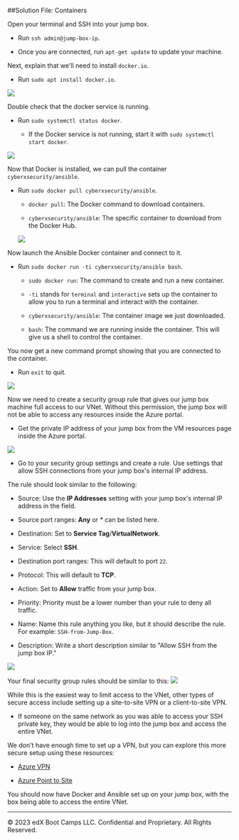##Solution File: Containers

Open your terminal and SSH into your jump box.

- Run `ssh admin@jump-box-ip`.

- Once you are connected, run `apt-get update` to update your machine. 

Next, explain that we'll need to install `docker.io`. 

- Run `sudo apt install docker.io`.

![](../../../Images/Docker_Ansible/Docker_Install.png)

Double check that the docker service is running.

- Run `sudo systemctl status docker`.

  - If the Docker service is not running, start it with `sudo systemctl start docker`. 

![](../../../Images/Docker_Ansible/Docker_Process.png)

Now that Docker is installed, we can pull the container `cyberxsecurity/ansible`.

- Run `sudo docker pull cyberxsecurity/ansible`.

    - `docker pull`: The Docker command to download containers.

    - `cyberxsecurity/ansible`: The specific container to download from the Docker Hub.

   ![](../../../Images/Docker_Ansible/Docker_Pull.png)

Now launch the Ansible Docker container and connect to it.

 - Run `sudo docker run -ti cyberxsecurity/ansible bash`.

    - `sudo docker run`: The command to create and run a new container.

    - `-ti` stands for `terminal` and `interactive` sets up the container to allow you to run a terminal and interact with the container.

    - `cyberxsecurity/ansible`: The container image we just downloaded.

    - `bash`: The command we are running inside the container. This will give us a shell to control the container.

You now get a new command prompt showing that you are connected to the container.

- Run `exit` to quit.

![](../../../Images/Docker_Ansible/Container_Connected.png)

Now we need to create a security group rule that gives our jump box machine full access to our VNet. Without this permission, the jump box will not be able to access any resources inside the Azure portal.

- Get the private IP address of your jump box from the VM resources page inside the Azure portal.

![](../../../Images/Docker_Ansible/VM_IP_Address.png)

- Go to your security group settings and create a rule. Use settings that allow SSH connections from your jump box's internal IP address.

The rule should look similar to the following:

- Source: Use the **IP Addresses** setting with your jump box's internal IP address in the field.

- Source port ranges: **Any** or * can be listed here.

- Destination: Set to **Service Tag**/**VirtualNetwork**.

- Service: Select **SSH**.

- Destination port ranges: This will default to port `22`.

- Protocol: This will default to **TCP**.

- Action: Set to **Allow** traffic from your jump box.

- Priority: Priority must be a lower number than your rule to deny all traffic.

- Name: Name this rule anything you like, but it should describe the rule. For example: `SSH-from-Jump-Box`.

- Description: Write a short description similar to "Allow SSH from the jump box IP."

![](../../../Images/JumpBox_settings1.png)

Your final security group rules should be similar to this:
![](../../../Images/Docker_Ansible/Security_Rules.png)

While this is the easiest way to limit access to the VNet, other types of secure access include setting up a site-to-site VPN or a client-to-site VPN.

- If someone on the same network as you was able to access your SSH private key, they would be able to log into the jump box and access the entire VNet.

We don't have enough time to set up a VPN, but you can explore this more secure setup using these resources:

- [Azure VPN](https://azure.microsoft.com/en-us/services/vpn-gateway/)

- [Azure Point to Site](https://docs.microsoft.com/en-us/azure/vpn-gateway/vpn-gateway-howto-point-to-site-resource-manager-portal)

You should now have Docker and Ansible set up on your jump box, with the box being able to access the entire VNet.

---

© 2023 edX Boot Camps LLC. Confidential and Proprietary. All Rights Reserved. 
